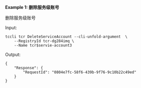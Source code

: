 **Example 1: 删除服务级账号**

删除服务级账号

Input: 

```
tccli tcr DeleteServiceAccount --cli-unfold-argument  \
    --RegistryId tcr-dg284imq \
    --Name tcr$servie-account3
```

Output: 
```
{
    "Response": {
        "RequestId": "0804e7fc-58f6-439b-9f76-9c10b22c49ed"
    }
}
```

